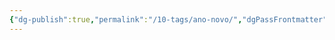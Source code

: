 ```yaml
---
{"dg-publish":true,"permalink":"/10-tags/ano-novo/","dgPassFrontmatter":true,"noteIcon":"child","created":"2025-10-18T20:26:45.608+01:00","updated":"2025-10-18T20:26:50.745+01:00"}
---
```


